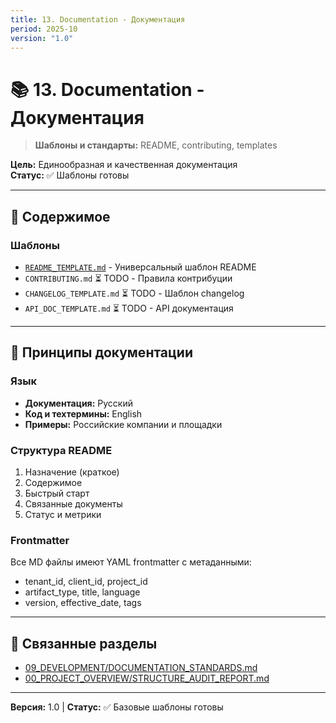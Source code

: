 ```yaml
---
title: 13. Documentation - Документация
period: 2025-10
version: "1.0"
---
```


# 📚 13. Documentation - Документация

> **Шаблоны и стандарты:** README, contributing, templates

**Цель:** Единообразная и качественная документация  
**Статус:** ✅ Шаблоны готовы

---

## 📁 Содержимое

### Шаблоны

- [`README_TEMPLATE.md`](./README_TEMPLATE.md) - Универсальный шаблон README
- `CONTRIBUTING.md` ⏳ TODO - Правила контрибуции
- `CHANGELOG_TEMPLATE.md` ⏳ TODO - Шаблон changelog
- `API_DOC_TEMPLATE.md` ⏳ TODO - API документация

---

## 🎯 Принципы документации

### Язык
- **Документация:** Русский
- **Код и техтермины:** English
- **Примеры:** Российские компании и площадки

### Структура README
1. Назначение (краткое)
2. Содержимое
3. Быстрый старт
4. Связанные документы
5. Статус и метрики

### Frontmatter
Все MD файлы имеют YAML frontmatter с метаданными:
- tenant_id, client_id, project_id
- artifact_type, title, language
- version, effective_date, tags

---

## 🔗 Связанные разделы

- [09_DEVELOPMENT/DOCUMENTATION_STANDARDS.md](../09_DEVELOPMENT/DOCUMENTATION_STANDARDS.md)
- [00_PROJECT_OVERVIEW/STRUCTURE_AUDIT_REPORT.md](../00_PROJECT_OVERVIEW/STRUCTURE_AUDIT_REPORT.md)

---

**Версия:** 1.0 | **Статус:** ✅ Базовые шаблоны готовы

